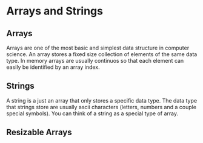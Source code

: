 # Arrays and Strings

## Arrays

Arrays are one of the most basic and simplest data structure in computer science. An array stores a fixed size collection of elements of the same data type. In memory arrays are usually continuos so that each element can easily be identified by an array index.

## Strings

A string is a just an array that only stores a specific data type. The data type that strings store are usually ascii characters (letters, numbers and a couple special symbols). You can think of a string as a special type of array.


## Resizable Arrays